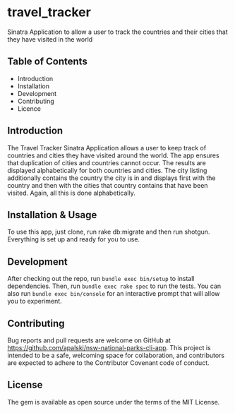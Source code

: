 # travel_tracker

Sinatra Application to allow a user to track the countries and their cities that they have visited in the world
## Table of Contents
* Introduction
* Installation
* Development
* Contributing
* Licence

## Introduction
The Travel Tracker Sinatra Application allows a user to keep track of countries and cities they have visited around the world. The app ensures that duplication of cities and countries cannot occur. The results are displayed alphabetically for both countries and cities. The city listing additionally contains the country the city is in and displays first with the country and then with the cities that country contains that have been visited. Again, all this is done alphabetically.

## Installation & Usage
To use this app, just clone, run rake db:migrate and then run shotgun. Everything is set up and ready for you to use.

## Development
After checking out the repo, run `bundle exec bin/setup` to install dependencies. Then, run `bundle exec rake spec` to run the tests. You can also run `bundle exec bin/console` for an interactive prompt that will allow you to experiment.

## Contributing
Bug reports and pull requests are welcome on GitHub at https://github.com/apalski/nsw-national-parks-cli-app. This project is intended to be a safe, welcoming space for collaboration, and contributors are expected to adhere to the Contributor Covenant code of conduct.

## License
The gem is available as open source under the terms of the MIT License.







